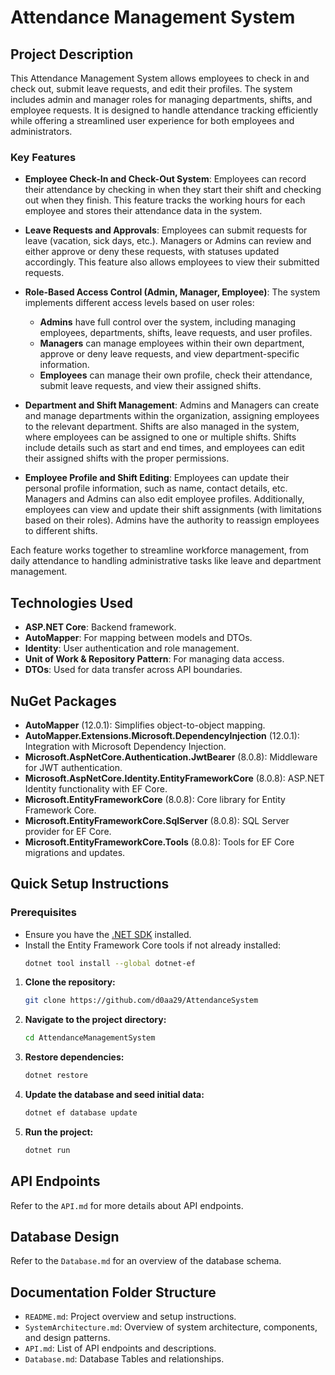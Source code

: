 # Attendance Management System

## Project Description
This Attendance Management System allows employees to check in and check out, submit leave requests, and edit their profiles. The system includes admin and manager roles for managing departments, shifts, and employee requests. It is designed to handle attendance tracking efficiently while offering a streamlined user experience for both employees and administrators.

### Key Features
- **Employee Check-In and Check-Out System**: Employees can record their attendance by checking in when they start their shift and checking out when they finish. This feature tracks the working hours for each employee and stores their attendance data in the system.

- **Leave Requests and Approvals**: Employees can submit requests for leave (vacation, sick days, etc.). Managers or Admins can review and either approve or deny these requests, with statuses updated accordingly. This feature also allows employees to view their submitted requests.

- **Role-Based Access Control (Admin, Manager, Employee)**: The system implements different access levels based on user roles:
  - **Admins** have full control over the system, including managing employees, departments, shifts, leave requests, and user profiles.
  - **Managers** can manage employees within their own department, approve or deny leave requests, and view department-specific information.
  - **Employees** can manage their own profile, check their attendance, submit leave requests, and view their assigned shifts.

- **Department and Shift Management**: Admins and Managers can create and manage departments within the organization, assigning employees to the relevant department. Shifts are also managed in the system, where employees can be assigned to one or multiple shifts. Shifts include details such as start and end times, and employees can edit their assigned shifts with the proper permissions.

- **Employee Profile and Shift Editing**: Employees can update their personal profile information, such as name, contact details, etc. Managers and Admins can also edit employee profiles. Additionally, employees can view and update their shift assignments (with limitations based on their roles). Admins have the authority to reassign employees to different shifts.

Each feature works together to streamline workforce management, from daily attendance to handling administrative tasks like leave and department management.

## Technologies Used
- **ASP.NET Core**: Backend framework.
- **AutoMapper**: For mapping between models and DTOs.
- **Identity**: User authentication and role management.
- **Unit of Work & Repository Pattern**: For managing data access.
- **DTOs**: Used for data transfer across API boundaries.

## NuGet Packages
- **AutoMapper** (12.0.1): Simplifies object-to-object mapping.
- **AutoMapper.Extensions.Microsoft.DependencyInjection** (12.0.1): Integration with Microsoft Dependency Injection.
- **Microsoft.AspNetCore.Authentication.JwtBearer** (8.0.8): Middleware for JWT authentication.
- **Microsoft.AspNetCore.Identity.EntityFrameworkCore** (8.0.8): ASP.NET Identity functionality with EF Core.
- **Microsoft.EntityFrameworkCore** (8.0.8): Core library for Entity Framework Core.
- **Microsoft.EntityFrameworkCore.SqlServer** (8.0.8): SQL Server provider for EF Core.
- **Microsoft.EntityFrameworkCore.Tools** (8.0.8): Tools for EF Core migrations and updates.

## Quick Setup Instructions
### Prerequisites
- Ensure you have the [.NET SDK](https://dotnet.microsoft.com/download) installed.
- Install the Entity Framework Core tools if not already installed:
    ```bash
    dotnet tool install --global dotnet-ef
    ```

1. **Clone the repository:**
    ```bash
    git clone https://github.com/d0aa29/AttendanceSystem
    ```

2. **Navigate to the project directory:**
    ```bash
    cd AttendanceManagementSystem
    ```

3. **Restore dependencies:**
    ```bash
    dotnet restore
    ```

4. **Update the database and seed initial data:**
    ```bash
    dotnet ef database update
    ```

5. **Run the project:**
    ```bash
    dotnet run
    ```

## API Endpoints
Refer to the `API.md` for more details about API endpoints.

## Database Design
Refer to the `Database.md` for an overview of the database schema.

## Documentation Folder Structure
- `README.md`: Project overview and setup instructions.
- `SystemArchitecture.md`: Overview of system architecture, components, and design patterns.
- `API.md`: List of API endpoints and descriptions.
- `Database.md`: Database Tables and relationships.
